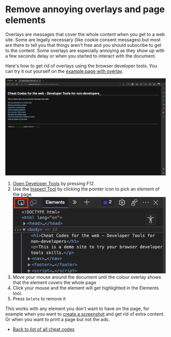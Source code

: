 # Remove annoying overlays and page elements

Overlays are messages that cover the whole content when you get to a web site. Some are legally necessary (like cookie consent messages) but most are there to tell you that things aren't free and you should subscribe to get to the content. Some overlays are especially annoying as they show up with a few seconds delay or when you started to interact with the document.

Here's how to get rid of overlays using the browser developer tools. You can try it out yourself on the [example page with overlay](https://codepo8.github.io/web-cheatcodes/overlay.html).

![Screencast showing how to remove the overlay](screencasts/overlays.gif)

1. [Open Developer Tools](https://docs.microsoft.com/microsoft-edge/devtools-guide-chromium/overview#open-devtools) by pressing F12.
1. Use the [Inspect Tool](https://docs.microsoft.com/microsoft-edge/devtools-guide-chromium/css/inspect) by clicking the pointer icon to pick an element of the page
    ![The Inspect tool button](screencasts/pointer.png)
1. Move your mouse around the document until the colour overlay shows that the element covers the whole page
1. Click your mouse and the element will get highlighted in the Elements tool.
1. Press `Delete` to remove it

This works with any element you don't want to have on the page, for example when you want to [create a screenshot](screenshots.md) and get rid of extra content. Or when you want to print a page but not the ads.

* [Back to list of all cheat codes](README.md)